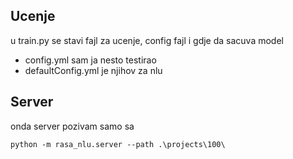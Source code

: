 ## Ucenje
u train.py se stavi fajl za ucenje, config fajl i gdje da sacuva model 
- config.yml sam ja nesto testirao
- defaultConfig.yml je njihov za nlu
## Server
onda server pozivam samo sa
```
python -m rasa_nlu.server --path .\projects\100\
```
